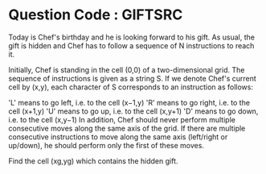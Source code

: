 # Question Code : GIFTSRC

Today is Chef's birthday and he is looking forward to his gift. As usual, the gift is hidden and Chef has to follow a sequence of N instructions to reach it.

Initially, Chef is standing in the cell (0,0) of a two-dimensional grid. The sequence of instructions is given as a string S. If we denote Chef's current cell by (x,y), each character of S corresponds to an instruction as follows:

'L' means to go left, i.e. to the cell (x−1,y)
'R' means to go right, i.e. to the cell (x+1,y)
'U' means to go up, i.e. to the cell (x,y+1)
'D' means to go down, i.e. to the cell (x,y−1)
In addition, Chef should never perform multiple consecutive moves along the same axis of the grid. If there are multiple consecutive instructions to move along the same axis (left/right or up/down), he should perform only the first of these moves.

Find the cell (xg,yg) which contains the hidden gift.
